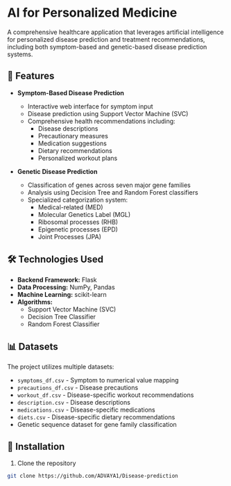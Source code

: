 # AI for Personalized Medicine

A comprehensive healthcare application that leverages artificial intelligence for personalized disease prediction and treatment recommendations, including both symptom-based and genetic-based disease prediction systems.

## 🌟 Features

- **Symptom-Based Disease Prediction**

  - Interactive web interface for symptom input
  - Disease prediction using Support Vector Machine (SVC)
  - Comprehensive health recommendations including:
    - Disease descriptions
    - Precautionary measures
    - Medication suggestions
    - Dietary recommendations
    - Personalized workout plans

- **Genetic Disease Prediction**
  - Classification of genes across seven major gene families
  - Analysis using Decision Tree and Random Forest classifiers
  - Specialized categorization system:
    - Medical-related (MED)
    - Molecular Genetics Label (MGL)
    - Ribosomal processes (RHB)
    - Epigenetic processes (EPD)
    - Joint Processes (JPA)

## 🛠️ Technologies Used

- **Backend Framework:** Flask
- **Data Processing:** NumPy, Pandas
- **Machine Learning:** scikit-learn
- **Algorithms:**
  - Support Vector Machine (SVC)
  - Decision Tree Classifier
  - Random Forest Classifier

## 📊 Datasets

The project utilizes multiple datasets:

- `symptoms_df.csv` - Symptom to numerical value mapping
- `precautions_df.csv` - Disease precautions
- `workout_df.csv` - Disease-specific workout recommendations
- `description.csv` - Disease descriptions
- `medications.csv` - Disease-specific medications
- `diets.csv` - Disease-specific dietary recommendations
- Genetic sequence dataset for gene family classification

## 🚀 Installation

1. Clone the repository

```bash
git clone https://github.com/ADVAYA1/Disease-prediction
```
